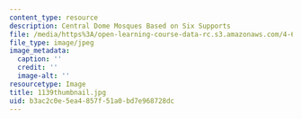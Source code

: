```yaml
---
content_type: resource
description: Central Dome Mosques Based on Six Supports
file: /media/https%3A/open-learning-course-data-rc.s3.amazonaws.com/4-614-religious-architecture-and-islamic-cultures-fall-2002/b3ac2c0e5ea4857f51a0bd7e968728dc_1139thumbnail.jpg
file_type: image/jpeg
image_metadata:
  caption: ''
  credit: ''
  image-alt: ''
resourcetype: Image
title: 1139thumbnail.jpg
uid: b3ac2c0e-5ea4-857f-51a0-bd7e968728dc
---
```

